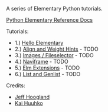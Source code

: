 A series of Elementary Python tutorials.

[Python Elementary Reference Docs](https://build.enlightenment.org/job/base_pyefl_build/lastSuccessfulBuild/artifact/build/sphinx/html/index.html)

Tutorials:
- 1.) [Hello Elementary](http://it.toolbox.com/blogs/enlightenment/pyefl-tutorial-1-hello-elementary-65743)
- 2.) [Align and Weight Hints]() - TODO
- 3.) [Images / Fileselector]() - TODO
- 4.) [Naviframe]() - TODO
- 5.) [Elm Extensions]() - TODO
- 6.) [List and Genlist]() - TODO

Credits: 
- [Jeff Hoogland](http://www.jeffhoogland.com/)
- [Kai Huuhko](https://github.com/kaihu)
